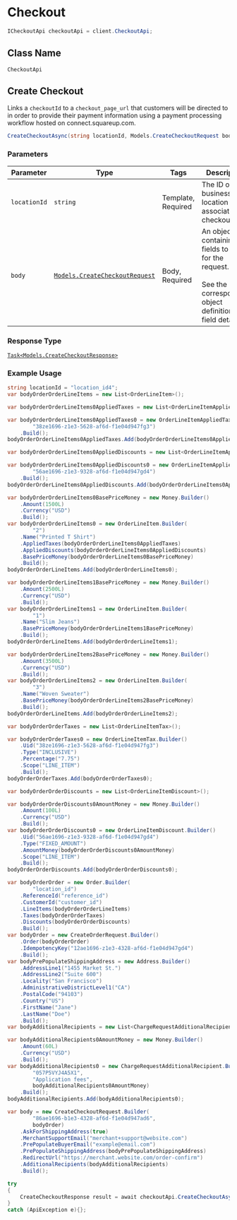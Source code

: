# Checkout

```csharp
ICheckoutApi checkoutApi = client.CheckoutApi;
```

## Class Name

`CheckoutApi`

## Create Checkout

Links a `checkoutId` to a `checkout_page_url` that customers will
be directed to in order to provide their payment information using a
payment processing workflow hosted on connect.squareup.com.

```csharp
CreateCheckoutAsync(string locationId, Models.CreateCheckoutRequest body)
```

### Parameters

| Parameter | Type | Tags | Description |
|  --- | --- | --- | --- |
| `locationId` | `string` | Template, Required | The ID of the business location to associate the checkout with. |
| `body` | [`Models.CreateCheckoutRequest`](/doc/models/create-checkout-request.md) | Body, Required | An object containing the fields to POST for the request.<br><br>See the corresponding object definition for field details. |

### Response Type

[`Task<Models.CreateCheckoutResponse>`](/doc/models/create-checkout-response.md)

### Example Usage

```csharp
string locationId = "location_id4";
var bodyOrderOrderLineItems = new List<OrderLineItem>();

var bodyOrderOrderLineItems0AppliedTaxes = new List<OrderLineItemAppliedTax>();

var bodyOrderOrderLineItems0AppliedTaxes0 = new OrderLineItemAppliedTax.Builder(
        "38ze1696-z1e3-5628-af6d-f1e04d947fg3")
    .Build();
bodyOrderOrderLineItems0AppliedTaxes.Add(bodyOrderOrderLineItems0AppliedTaxes0);

var bodyOrderOrderLineItems0AppliedDiscounts = new List<OrderLineItemAppliedDiscount>();

var bodyOrderOrderLineItems0AppliedDiscounts0 = new OrderLineItemAppliedDiscount.Builder(
        "56ae1696-z1e3-9328-af6d-f1e04d947gd4")
    .Build();
bodyOrderOrderLineItems0AppliedDiscounts.Add(bodyOrderOrderLineItems0AppliedDiscounts0);

var bodyOrderOrderLineItems0BasePriceMoney = new Money.Builder()
    .Amount(1500L)
    .Currency("USD")
    .Build();
var bodyOrderOrderLineItems0 = new OrderLineItem.Builder(
        "2")
    .Name("Printed T Shirt")
    .AppliedTaxes(bodyOrderOrderLineItems0AppliedTaxes)
    .AppliedDiscounts(bodyOrderOrderLineItems0AppliedDiscounts)
    .BasePriceMoney(bodyOrderOrderLineItems0BasePriceMoney)
    .Build();
bodyOrderOrderLineItems.Add(bodyOrderOrderLineItems0);

var bodyOrderOrderLineItems1BasePriceMoney = new Money.Builder()
    .Amount(2500L)
    .Currency("USD")
    .Build();
var bodyOrderOrderLineItems1 = new OrderLineItem.Builder(
        "1")
    .Name("Slim Jeans")
    .BasePriceMoney(bodyOrderOrderLineItems1BasePriceMoney)
    .Build();
bodyOrderOrderLineItems.Add(bodyOrderOrderLineItems1);

var bodyOrderOrderLineItems2BasePriceMoney = new Money.Builder()
    .Amount(3500L)
    .Currency("USD")
    .Build();
var bodyOrderOrderLineItems2 = new OrderLineItem.Builder(
        "3")
    .Name("Woven Sweater")
    .BasePriceMoney(bodyOrderOrderLineItems2BasePriceMoney)
    .Build();
bodyOrderOrderLineItems.Add(bodyOrderOrderLineItems2);

var bodyOrderOrderTaxes = new List<OrderLineItemTax>();

var bodyOrderOrderTaxes0 = new OrderLineItemTax.Builder()
    .Uid("38ze1696-z1e3-5628-af6d-f1e04d947fg3")
    .Type("INCLUSIVE")
    .Percentage("7.75")
    .Scope("LINE_ITEM")
    .Build();
bodyOrderOrderTaxes.Add(bodyOrderOrderTaxes0);

var bodyOrderOrderDiscounts = new List<OrderLineItemDiscount>();

var bodyOrderOrderDiscounts0AmountMoney = new Money.Builder()
    .Amount(100L)
    .Currency("USD")
    .Build();
var bodyOrderOrderDiscounts0 = new OrderLineItemDiscount.Builder()
    .Uid("56ae1696-z1e3-9328-af6d-f1e04d947gd4")
    .Type("FIXED_AMOUNT")
    .AmountMoney(bodyOrderOrderDiscounts0AmountMoney)
    .Scope("LINE_ITEM")
    .Build();
bodyOrderOrderDiscounts.Add(bodyOrderOrderDiscounts0);

var bodyOrderOrder = new Order.Builder(
        "location_id")
    .ReferenceId("reference_id")
    .CustomerId("customer_id")
    .LineItems(bodyOrderOrderLineItems)
    .Taxes(bodyOrderOrderTaxes)
    .Discounts(bodyOrderOrderDiscounts)
    .Build();
var bodyOrder = new CreateOrderRequest.Builder()
    .Order(bodyOrderOrder)
    .IdempotencyKey("12ae1696-z1e3-4328-af6d-f1e04d947gd4")
    .Build();
var bodyPrePopulateShippingAddress = new Address.Builder()
    .AddressLine1("1455 Market St.")
    .AddressLine2("Suite 600")
    .Locality("San Francisco")
    .AdministrativeDistrictLevel1("CA")
    .PostalCode("94103")
    .Country("US")
    .FirstName("Jane")
    .LastName("Doe")
    .Build();
var bodyAdditionalRecipients = new List<ChargeRequestAdditionalRecipient>();

var bodyAdditionalRecipients0AmountMoney = new Money.Builder()
    .Amount(60L)
    .Currency("USD")
    .Build();
var bodyAdditionalRecipients0 = new ChargeRequestAdditionalRecipient.Builder(
        "057P5VYJ4A5X1",
        "Application fees",
        bodyAdditionalRecipients0AmountMoney)
    .Build();
bodyAdditionalRecipients.Add(bodyAdditionalRecipients0);

var body = new CreateCheckoutRequest.Builder(
        "86ae1696-b1e3-4328-af6d-f1e04d947ad6",
        bodyOrder)
    .AskForShippingAddress(true)
    .MerchantSupportEmail("merchant+support@website.com")
    .PrePopulateBuyerEmail("example@email.com")
    .PrePopulateShippingAddress(bodyPrePopulateShippingAddress)
    .RedirectUrl("https://merchant.website.com/order-confirm")
    .AdditionalRecipients(bodyAdditionalRecipients)
    .Build();

try
{
    CreateCheckoutResponse result = await checkoutApi.CreateCheckoutAsync(locationId, body);
}
catch (ApiException e){};
```


